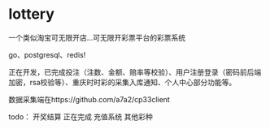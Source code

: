 # lottery
一个类似淘宝可无限开店...可无限开彩票平台的彩票系统

go、postgresql、redis! 

正在开发，已完成投注（注数、金额、赔率等校验）、用户注册登录（密码前后端加密，rsa校验等）、重庆时时彩的采集入库通知、个人中心部分功能等。

数据采集端在https://github.com/a7a2/cp33client

todo：
开奖结算 正在完成
充值系统
其他彩种
